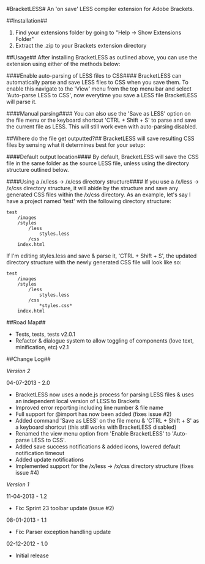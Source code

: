 ﻿#BracketLESS#
An 'on save' LESS compiler extension for Adobe Brackets.

##Installation##
1. Find your extensions folder by going to "Help -> Show Extensions Folder"
2. Extract the .zip to your Brackets extension directory

##Usage##
After installing BracketLESS as outlined above, you can use the extension using
either of the methods below:

####Enable auto-parsing of LESS files to CSS####
BracketLESS can automatically parse and save LESS files to CSS when you save them. 
To enable this navigate to the 'View' menu from the top menu bar and select 
'Auto-parse LESS to CSS', now everytime you save a LESS file BracketLESS will parse it.

####Manual parsing####
You can also use the 'Save as LESS' option on the file menu or the keyboard 
shortcut 'CTRL + Shift + S' to parse and save the current file as LESS. 
This will still work even with auto-parsing disabled.

##Where do the file get outputted?##
BracketLESS will save resulting CSS files by sensing what it determines best for your setup:

####Default output location####
By default, BracketLESS will save the CSS file in the same folder as the source LESS file, 
unless using the directory structure outlined below.

####Using a /x/less -> /x/css directory structure####
If you use a /x/less -> /x/css directory structure, it will abide by the structure and save any
generated CSS files within the /x/css directory. As an example, let's say I have a project named 
'test' with the following directory structure:

	test
		/images
		/styles
			/less
				styles.less
			/css
		index.html

 If I'm editing styles.less and save & parse it, 'CTRL + Shift + S', the updated directory structure
 with the newly generated CSS file will look like so:
 
	test
		/images
		/styles
			/less
				styles.less
			/css
				*styles.css*
		index.html
		
##Road Map##
* Tests, tests, tests v2.0.1
* Refactor & dialogue system to allow toggling of components (love text, minification, etc)  v2.1

##Change Log##

*Version 2*

04-07-2013 - 2.0
* BracketLESS now uses a node.js process for parsing LESS files & uses an independent local version of LESS to Brackets
* Improved error reporting including line number & file name
* Full support for @import has now been added (fixes issue #2)
* Added command 'Save as LESS' on the file menu & 'CTRL + Shift + S' as a keyboard shortcut (this still works with BracketLESS disabled)
* Renamed the view menu option from 'Enable BracketLESS' to 'Auto-parse LESS to CSS'.
* Added save success notifications & added icons, lowered default notification timeout
* Added update notifications
* Implemented support for the /x/less -> /x/css directory structure (fixes issue #4)

*Version 1*

11-04-2013 - 1.2
* Fix: Sprint 23 toolbar update (issue #2)

08-01-2013 - 1.1
* Fix: Parser exception handling update

02-12-2012 - 1.0
* Initial release